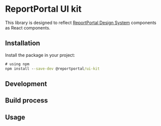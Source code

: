 # ReportPortal UI kit

This library is designed to reflect [ReportPortal Design System](https://www.figma.com/file/gjYQPbeyf4YsH3wZiVKoaj/RP-DS-6) components as React components.

## Installation

Install the package in your project:

```cmd
# using npm
npm install --save-dev @reportportal/ui-kit
```

## Development

## Build process

## Usage
